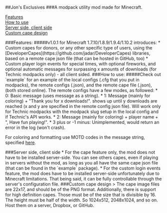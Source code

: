 ##Jon's Exclusives
###A modpack utility mod made for Minecraft.

[Features](#features)  
[How to use](#howToUse)  
[Server side, client side](#serverSideClientSide)  
[Custom cape design](#customCapeDesign)

<a name="features"/>
###Features:
#####v1.0.1 for Minecraft 1.7.10/1.8.9/1.9.4/1.10.2 introduces:
* Custom capes for donors, or any other specific type of users, using the [DeveloperCapes](https://github.com/jadar/DeveloperCapes) libraries, based on a remote cape json file (that can be hosted in GitHub, too)
* Custom player login events for special times, with optional fireworks, and optional automatic messages for surpassing x amounts of downloads (for Technic modpacks only) - all client sided.

<a name="howToUse"/>
###How to use:
#####Check out `example` for an example of the local configs (.cfg that you put in modpacks), the remote configs (.json), and the remote cape file (.json), (both stored online). The remote configs have a few modes, as followed:
* 0: Basic message (uses message as a string).
* 1: Message (mainly for coloring) + "Thank you for x downloads!". 
shows up until y downloads are reached (x and y are specified in the remote config json file). Will work only for Technic modpacks with the modpack slug setup in the local config and if Technic's API works.
* 2: Message (mainly for coloring) + player name + ", Have fun playing!".
* 3 plus or -1 minus: Unimplemented, would return an error in the log (won't crash).

For coloring and formatting use MOTD codes in the message string, specified [here](http://minecraft.gamepedia.com/Formatting_codes#Use_in_server.properties_and_pack.mcmeta).

<a name="serverSideClientSide"/>
###Server side, client side
* For the cape feature only, the mod does not have to be installed server-side. You can see others capes, even if playing in servers without the mod, as long as you all have the same cape json file (that can be found in the `example` package).
* For the custom login events feature, the mod does have to be installed server-side unfortunately due to Minecraft limitations. That being said, it can be fully controllable through the server's configuration file.

<a name="customCapeDesign"/>
###Custom cape design
> The cape image files are 22x17, and should be of the PNG format. Additionally, there is support for high definition capes. Those must be of the size that is divisible by 16. The height must be half of the width. So 1024x512, 2048x1024, and so on. Host them on a server, Dropbox, or GitHub.
